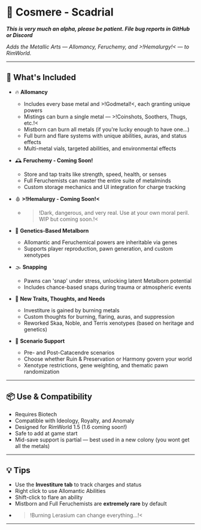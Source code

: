 # 🧪 Cosmere - Scadrial

***This is very much an alpha, please be patient. File bug reports in GitHub or Discord***

*Adds the Metallic Arts — Allomancy, Feruchemy, and >!Hemalurgy!< — to RimWorld.*

---

## 🌌 What's Included

- 🔥 **Allomancy**
    - Includes every base metal and >!Godmetal!<, each granting unique powers
    - Mistings can burn a single metal — >!Coinshots, Soothers, Thugs, etc.!<
    - Mistborn can burn all metals (if you're lucky enough to have one…)
    - Full burn and flare systems with unique abilities, auras, and status effects
    - Multi-metal vials, targeted abilities, and environmental effects

- 🕰️ **Feruchemy - Coming Soon!**
    - Store and tap traits like strength, speed, health, or senses
    - Full Feruchemists can master the entire suite of metalminds
    - Custom storage mechanics and UI integration for charge tracking

- 🩸 **>!Hemalurgy - Coming Soon!<**
    - >!Dark, dangerous, and very real. Use at your own moral peril. WIP but coming soon.!<

- 🧬 **Genetics-Based Metalborn**
    - Allomantic and Feruchemical powers are inheritable via genes
    - Supports player reproduction, pawn generation, and custom xenotypes

- 🌫️ **Snapping**
    - Pawns can 'snap' under stress, unlocking latent Metalborn potential
    - Includes chance-based snaps during trauma or atmospheric events

- 💎 **New Traits, Thoughts, and Needs**
    - Investiture is gained by burning metals
    - Custom thoughts for burning, flaring, auras, and suppression
    - Reworked Skaa, Noble, and Terris xenotypes (based on heritage and genetics)

- 🧪 **Scenario Support**
    - Pre- and Post-Catacendre scenarios
    - Choose whether Ruin & Preservation or Harmony govern your world
    - Xenotype restrictions, gene weighting, and thematic pawn randomization

---

## 📦 Use & Compatibility

- Requires Biotech
- Compatible with Ideology, Royalty, and Anomaly
- Designed for RimWorld 1.5 (1.6 coming soon!)
- Safe to add at game start
- Mid-save support is partial — best used in a new colony (you wont get all the metals)

---

## 💡 Tips

- Use the **Investiture tab** to track charges and status
- Right click to use Allomantic Abilities
- Shift-click to flare an ability
- Mistborn and Full Feruchemists are **extremely rare** by default
- >!Burning Lerasium can change everything...!<

---

